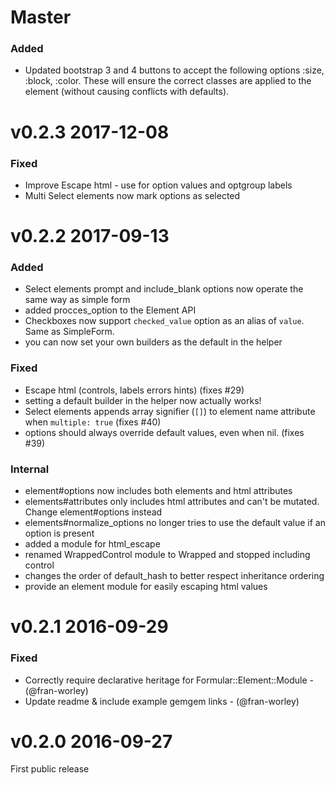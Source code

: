 # Master
### Added
* Updated bootstrap 3 and 4 buttons to accept the following options :size, :block, :color. These will ensure the correct classes are applied to the element (without causing conflicts with defaults).


# v0.2.3 2017-12-08
### Fixed

* Improve Escape html - use for option values and optgroup labels
* Multi Select elements now mark options as selected

# v0.2.2 2017-09-13

### Added

* Select elements prompt and include_blank options now operate the same way as simple form
* added procces_option to the Element API
* Checkboxes now support `checked_value` option as an alias of `value`. Same as SimpleForm.
* you can now set your own builders as the default in the helper

### Fixed

* Escape html (controls, labels errors hints) (fixes #29)
* setting a default builder in the helper now actually works!
* Select elements appends array signifier (`[]`) to element name attribute when `multiple: true` (fixes #40)
* options should always override default values, even when nil. (fixes #39)

### Internal

* element#options now includes both elements and html attributes
* elements#attributes only includes html attributes and can't be mutated. Change element#options instead
* elements#normalize_options no longer tries to use the default value if an option is present
* added a module for html_escape
* renamed WrappedControl module to Wrapped and stopped including control
* changes the order of default_hash to better respect inheritance ordering
* provide an element module for easily escaping html values

# v0.2.1 2016-09-29

### Fixed

* Correctly require declarative heritage for Formular::Element::Module - (@fran-worley)
* Update readme & include example gemgem links - (@fran-worley)

# v0.2.0 2016-09-27

First public release
